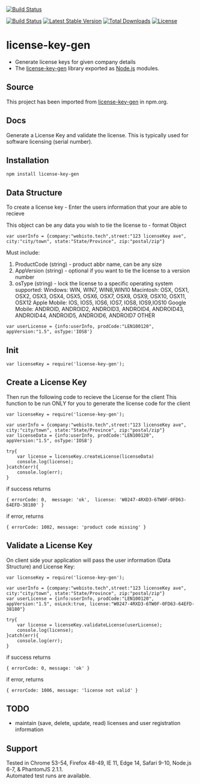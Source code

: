 [![Build Status](https://travis-ci.org/arunahk/license-key-gen.svg?branch=master)](https://travis-ci.org/arunahk/license-key-gen)

[![Build Status](https://travis-ci.org/firebase/php-jwt.png?branch=master)](https://travis-ci.org/arunahk/license-key-gen)
[![Latest Stable Version](https://poser.pugx.org/firebase/php-jwt/v/stable)](https://packagist.org/packages/arunahk/license-key-gen)
[![Total Downloads](https://poser.pugx.org/firebase/php-jwt/downloads)](https://packagist.org/packages/arunahk/license-key-gen)
[![License](https://poser.pugx.org/firebase/php-jwt/license)](https://packagist.org/packages/arunahk/license-key-gen)


# license-key-gen
- Generate license keys for given company details
- The [license-key-gen](https://www.webisto.tech) library exported as [Node.js](https:nodejs.org/) modules.

## Source
This project has been imported from [license-key-gen](https://www.npmjs.com/package/license-key-gen) in npm.org.

## Docs

Generate a License Key and validate the license. This is typically used for software licensing (serial number).

## Installation
```
npm install license-key-gen
```

## Data Structure
To create a license key - Enter the users information that your are able to recieve

This object can be any data you wish to tie the license to - format Object
```
var userInfo = {company:"webisto.tech",street:"123 licenseKey ave", city:"city/town", state:"State/Province", zip:"postal/zip"}
```
Must include:
1) ProductCode (string) - product abbr name, can be any size
2) AppVersion (string) - optional if you want to tie the license to a version number
3) osType (string) - lock the license to a specific operating system
    supported: 
    Windows: WIN, WIN7, WIN8,WIN10
    Macintosh: OSX, OSX1, OSX2, OSX3, OSX4, OSX5, OSX6, OSX7, OSX8, OSX9, OSX10, OSX11, OSX12
    Apple Mobile: IOS, IOS5, IOS6, IOS7, IOS8, IOS9,IOS10
    Google Mobile: ANDROID, ANDROID2, ANDROID3, ANDROID4, ANDROID43, ANDROID44, ANDROID5, ANDROID6, ANDROID7
    OTHER

```
var userLicense = {info:userInfo, prodCode:"LEN100120", appVersion:"1.5", osType:'IOS8'} 
```

## Init
```
var licenseKey = require('license-key-gen');
```

## Create a License Key
Then run the following code to recieve the License for the client
This function to be run ONLY for you to generate the license code for the client
```
var licenseKey = require('license-key-gen');

var userInfo = {company:"webisto.tech",street:"123 licenseKey ave", city:"city/town", state:"State/Province", zip:"postal/zip"}
var licenseData = {info:userInfo, prodCode:"LEN100120", appVersion:"1.5", osType:'IOS8'}

try{
    var license = licenseKey.createLicense(licenseData)
    console.log(license);
}catch(err){
    console.log(err);
}
```

if success returns
```
{ errorCode: 0,  message: 'ok',  license: 'W0247-4RXD3-6TW0F-0FD63-64EFD-38180' }
```

if error, returns
```
{ errorCode: 1002, message: 'product code missing' }
```

## Validate a License Key
On client side your application will pass the user information (Data Structure) and License Key:
```
var licenseKey = require('license-key-gen');

var userInfo = {company:"webisto.tech",street:"123 licenseKey ave", city:"city/town", state:"State/Province", zip:"postal/zip"}
var userLicense = {info:userInfo, prodCode:"LEN100120", appVersion:"1.5", osLock:true, license:"W0247-4RXD3-6TW0F-0FD63-64EFD-38180"}

try{
    var license = licenseKey.validateLicense(userLicense);
    console.log(license);
}catch(err){
    console.log(err);
}
```
if success returns
```
{ errorCode: 0, message: 'ok' }
```

if error, returns
```
{ errorCode: 1006, message: 'license not valid' }
```

## TODO
- maintain (save, delete, update, read) licenses and user registration information

## Support
Tested in Chrome 53-54, Firefox 48-49, IE 11, Edge 14, Safari 9-10, Node.js 6-7, & PhantomJS 2.1.1.<br>
Automated test runs are available.

